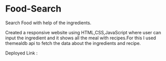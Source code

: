 # Food-Search
Search Food with help of the ingredients.

Created a responsive website using HTML,CSS,JavaScript where user can input the ingredient and it shows all the meal with recipes.For this I used themealdb api to fetch the data about the ingredients and recipe.

Deployed Link : 
